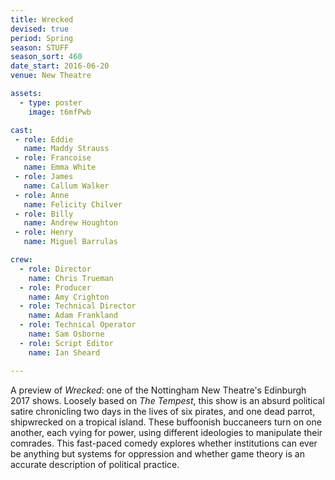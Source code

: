 ```yaml
---
title: Wrecked
devised: true
period: Spring
season: STUFF
season_sort: 460
date_start: 2016-06-20
venue: New Theatre

assets:
  - type: poster
    image: t6mfPwb

cast:
 - role: Eddie
   name: Maddy Strauss
 - role: Francoise
   name: Emma White
 - role: James
   name: Callum Walker
 - role: Anne
   name: Felicity Chilver
 - role: Billy
   name: Andrew Houghton
 - role: Henry
   name: Miguel Barrulas

crew:
  - role: Director
    name: Chris Trueman
  - role: Producer
    name: Amy Crighton
  - role: Technical Director
    name: Adam Frankland
  - role: Technical Operator
    name: Sam Osborne
  - role: Script Editor
    name: Ian Sheard

---
```


A preview of *Wrecked*: one of the Nottingham New Theatre's Edinburgh 2017 shows. Loosely based on *The Tempest*, this show is an absurd political satire chronicling two days in the lives of six pirates, and one dead parrot, shipwrecked on a tropical island. These buffoonish buccaneers turn on one another, each vying for power, using different ideologies to manipulate their comrades. This fast-paced comedy explores whether institutions can ever be anything but systems for oppression and whether game theory is an accurate description of political practice.

